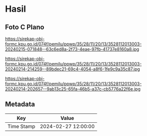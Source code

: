 # Hasil

## Foto C Plano

https://sirekap-obj-formc.kpu.go.id/074f/pemilu/ppwp/35/28/11/20/13/3528112013003-20240215-071848--63c6ed8a-2f73-4eae-97fb-41737e8160a8.jpg

https://sirekap-obj-formc.kpu.go.id/074f/pemilu/ppwp/35/28/11/20/13/3528112013003-20240214-214259--89bdec21-69c4-4054-a8f6-1fe9c9a35c87.jpg

https://sirekap-obj-formc.kpu.go.id/074f/pemilu/ppwp/35/28/11/20/13/3528112013003-20240214-202657--9ab13c25-65fa-46b5-a37c-cb5776a22f6e.jpg


## Metadata

| Key        | Value               |
| ---------- | ------------------- |
| Time Stamp | 2024-02-27 12:00:00 |



